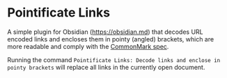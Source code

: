 # Pointificate Links

A simple plugin for Obsidian (https://obsidian.md) that decodes URL encoded links and encloses them in pointy (angled) brackets, which are more readable and comply with the [CommonMark spec](https://spec.commonmark.org/).

Running the command `Pointificate Links: Decode links and enclose in pointy brackets` will replace all links in the currently open document.

